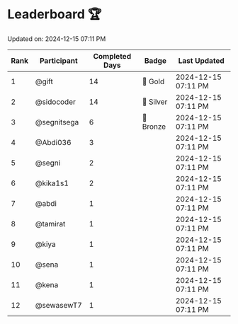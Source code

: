 # Leaderboard 🏆

Updated on: 2024-12-15 07:11 PM

| Rank | Participant       | Completed Days | Badge      | Last Updated         |
|------|-------------------|----------------|------------|----------------------|
| 1    | @gift             | 14             | 🏅 Gold     | 2024-12-15 07:11 PM |
| 2    | @sidocoder        | 14             | 🥈 Silver   | 2024-12-15 07:11 PM |
| 3    | @segnitsega       | 6              | 🥉 Bronze   | 2024-12-15 07:11 PM |
| 4    | @Abdi036          | 3              |            | 2024-12-15 07:11 PM |
| 5    | @segni            | 2              |            | 2024-12-15 07:11 PM |
| 6    | @kika1s1          | 2              |            | 2024-12-15 07:11 PM |
| 7    | @abdi             | 1              |            | 2024-12-15 07:11 PM |
| 8    | @tamirat          | 1              |            | 2024-12-15 07:11 PM |
| 9    | @kiya             | 1              |            | 2024-12-15 07:11 PM |
| 10   | @sena             | 1              |            | 2024-12-15 07:11 PM |
| 11   | @kena             | 1              |            | 2024-12-15 07:11 PM |
| 12   | @sewasewT7        | 1              |            | 2024-12-15 07:11 PM |
